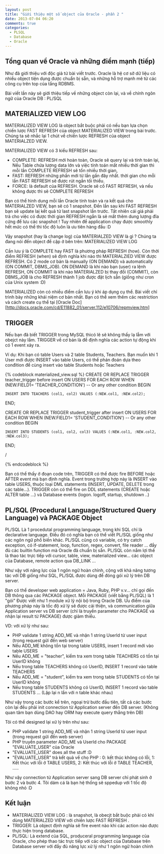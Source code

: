 ```yaml
---
layout: post
title: "Giới thiệu một số object của Oracle - phần 2 "
date: 2013-07-04 06:20
comments: true
categories: 
  - PLSQL 
  - Database 
  - Oracle
---
```


## Tổng quan về Oracle và những điểm mạnh (tiếp)

Như đã giới thiệu với độc giả từ bài viết trước. Oracle là hệ cơ sở dữ liệu có nhiều object tiện dụng được chuẩn bị sẵn, và những hỗ trợ mạnh mẽ từ các công cụ trên top của tầng RDBMS.

Bài viết lần này sẽ giới thiệu tiếp về những object còn lại, và về chính ngôn ngữ của Oracle DB : PL/SQL


## MATERIALIZED VIEW LOG

MATERIALIZED VIEW LOG là object bắt buộc phải có nếu bạn lựa chọn chiến lược FAST REFRESH của object MATERIALIZED VIEW trong bài trước.
Chúng ta sẽ nhắc lại 1 chút về chiến lược REFRESH của object MATERIALZED VIEW.

MATERIALIZED VIEW có 3 kiểu REFRESH sau:

* COMPLETE: REFRESH mới hoàn toàn, Oracle sẽ query lại và tính toán lại, Nếu Table chứa lượng data lớn và việc tính toán mất nhiều thời gian thì mỗi lần COMPLETE REFRESH sẽ tốn nhiều thời gian,
* FAST: REFRESH những phần mới từ lần gần đây nhất. thời gian cho mỗi lần FAST REFRESH sẽ được rút ngắn tối thiểu.
* FORCE: là default của REFRESH. Oracle sẽ cố FAST REFRESH, và nếu không được thì sẽ COMPLETE REFRESH

Bạn có thể hình dung mỗi lần Oracle tính toán và ra kết quả cho MATERIALZED VIEW, bạn sẽ có 1 snapshot. 
Đến lần sau khi FAST REFRESH bạn sẽ update laị kết quả từ last snapshot lần trước. 
Tất nhiên cái giá phải trả cho việc có được thời gian REFRESH ngắn là sẽ mất thêm dung lượng đĩa cứng để lưu các snapshot ! 
Tuy nhiên để application chạy được smoothly hết mức có thể thì tốc độ luôn là ưu tiên hàng đầu :D

Vậy snapshot (hay là change log) của MATERIALZED VIEW là gì ? Chúng ta đang nói đến object đề cập ở bên trên: MATERIALIZED VIEW LOG

Cần lưu ý là COMPLETE hay FAST là phương pháp REFRESH (how). 
Còn thời điểm REFRESH (when) sẽ định nghĩa khi nào thì MATERIALZIED VIEW được REFRESH. Có 2 mode cơ bản là manually (ON DEMAND) và automatically (ON COMMIT, DBMS_JOB).
ON DEMAND là khi nào bạn (user) ra lệnh REFRESH, ON COMMIT là khi nào MATERIALZED bị thay đổi (COMMIT), còn DBMS_JOB là cho REFRESH thành 1 job được đặt lịch sẵn (giống như cron của Unix system :D) 

MATERIALIZED còn có nhiều điểm cần lưu ý khi áp dụng cụ thể. Bài viết chỉ trình bày những khái niệm cơ bản nhất. Bạn có thể xem thêm các restriction và cách create cụ thể tại [Oracle Doc][http://docs.oracle.com/cd/E11882_01/server.112/e10706/repmview.htm]
 

## TRIGGER

Nếu bạn đã biết TRIGGER trong MySQL thìcó lẽ sẽ không thấy lạ lẫm với obejct này lắm. TRIGGER về cơ bản là để định nghĩa các action tự động khi có 1 event xảy ra.

Ví dụ: Khi bạn có table Users và 2 table Students, Teachers. Bạn muốn khi 1 User mới được INSERT vào table Users, có thể phán đoán dựa theo conđition để cùng insert vào table Students hoặc Teachers 

{% codeblock materialized_view.sql %}
CREATE OR REPLACE TRIGGER teacher_trigger
   before insert 
   ON USERS 
   FOR EACH ROW
   WHEN (NEW.FIELD1= 'TEACHER_CONDITION') -- Or any other condition
BEGIN

    INSERT INTO TEACHERS (col1, col2) VALUES (:NEW.col1, :NEW.col2);

END;

CREATE OR REPLACE TRIGGER student_trigger
   after insert 
   ON USERS 
   FOR EACH ROW
   WHEN (NEW.FIELD1= 'STUDENT_CONDITION') -- Or any other condition
BEGIN

    INSERT INTO STUDENTS (col1, col2, col3) VALUES (:NEW.col1, :NEW.col2, :NEW.col3);

END;

/

{% endcodeblock %}
 

Bạn có thể thấy ở đoạn code trên, TRIGGER có thể được fire BEFORE hoặc AFTER event mà bạn định nghĩa. 
Event trong trường hợp này là INSERT vào table USERS, thuộc loại DML statements (INSERT, UPDATE, DELETE trong các table...). 
TRIGGER còn có thể fire on DDL statements (CREATE hoặc ALTER table ...) và Database events (logon. logoff, startup, shutdown ..)

## PL/SQL (Procedural Language/Structured Query Language) và PACKAGE Object 
PL/SQL Là 1 procedutal programming language, trong khi SQL chỉ là declarative language. 
Điều đó có nghĩa bạn có thể viết PL/SQL giống như các ngôn ngữ phổ biến khác. 
PL/SQL cũng có variable, có try catch exception, có if-statement, loop, function, regex, convert, file reader ... đẩy đủ các builtin function mà Oracle đã chuẩn bị sẵn. 
PL/SQL còn nắm lợi thế là thao tác trực tiếp với cursor, table, view, materialized view... các object của Database, remote action qua DB_LINK ... 

Như vậy với năng lực của 1 ngôn ngữ hoàn chỉnh, cộng với khả năng tương tác với DB giống như SQL, PL/SQL được dùng để đóng gói xử lý trên DB server.

Bạn có thể developer web application = Java, Ruby, PHP v.v... chỉ gọi đến DB thông qua các PACKAGE object. 
Mỗi PACKAGE (viết bằng PL/SQL) là 1 "gói" Được viết như 1 module xử lỹ nội bộ trong Oracle DB. 
Ưu điểm của phương pháp này là tốc độ xử lý sẽ được cải thiện, và communication giữa Application server vs DB server (chỉ là truyền parameter cho PACKAGE và nhận lại result từ PACKAGE) được giảm thiểu. 
 
VD: với xử lý như sau:

* PHP validate 1 string ADD_ME và nhận 1 string UserId từ user input (trong request gửi đến web server)
* Nếu ADD_ME không tồn tại trong table USERS, insert 1 record mới vào table USERS
* Nếu ADD_ME = "teacher", kiểm tra xem trong table TEACHERS có tồn tại UserID không
* Nếu trong table TEACHERS không có UserID, INSERT 1 record vào table TEACHERS 
* Nếu ADD_ME = "student", kiểm tra xem trong table STUDENTS có tồn tại UserID không
* Nếu trong table STUDENTS không có UserID, INSERT 1 record vào table STUDENTS 
...
(Lặp lại n lần với n table khác nhau)

Như vậy trong các bước kể trên, ngoại trừ bước đầu tiên, tất cả các bước còn lại đều phải init connection từ Application server đến DB server. (Không quan tâm bạn dùng DAO hay ORM hay execute query thẳng trên DB)

Tôi có thể designed lại xử lý trên như sau:

* PHP validate 1 string ADD_ME và nhận 1 string UserId từ user input (trong request gửi đến web server)
* PHP truyền parameter ADD_ME và UserId cho PACKAGE "EVALUATE_USER" của Oracle
* "EVALUATE_USER" does all the stuff :D
* "EVALUATE_USER" trả kết quả về cho PHP : 0: kết thúc không có lỗi, 1: Kết thúc với lỗi ở TABLE USERS, 2: Kết thúc với lỗi ở TABLE TEACHER, .....

Như vậy connection từ Application server sang DB server chỉ phát sinh ở bước 2 và bước 4. Tôi dám cá là bạn hệ thống sẽ sppedup với 1 tốc độ không nhỏ :D 


## Kết luận
* MATERIALIZED VIEW LOG : là snapshot, là obecjt bắt buộc phải có khi dùng MATERIALZED VIEW với chiến lược FAST REFRESH .
* TRIGGER: Là object định nghĩa sẽ fire event nào khi các action nào được thực hiện trong database.
* PL/SQL: Là extend của SQL, produceral programming language của Oracle, cho phép thao tác trực tiếp với các object của Database trên Database server với đầy đủ năng lực xử lý như 1 ngôn ngữ hoàn chỉnh 
